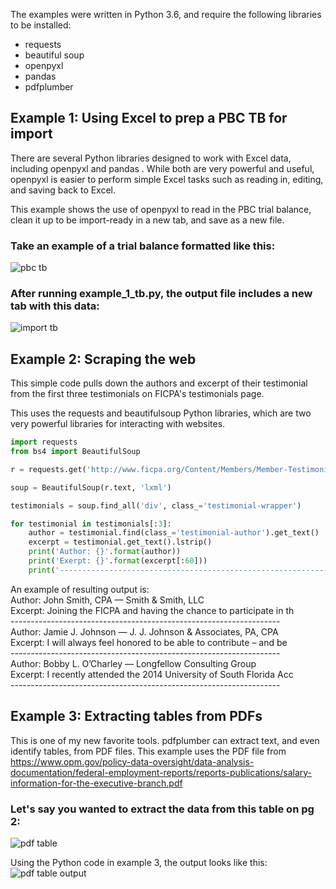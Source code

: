 The examples were written in Python 3.6, and require the following libraries to be installed:

<ul>
<li>requests</li>
<li>beautiful soup</li>
<li>openpyxl</li>
<li>pandas</li>
<li>pdfplumber</li>
</ul>

## Example 1: Using Excel to prep a PBC TB for import
There are several Python libraries designed to work with Excel data, including openpyxl  and pandas . While both are very powerful and useful, openpyxl is easier to perform simple Excel tasks such as reading in, editing, and saving back to Excel.  

This example shows the use of openpyxl to read in the PBC trial balance, clean it up to be import-ready in a new tab, and save as a new file.
### Take an example of a trial balance formatted like this:
![pbc tb](https://github.com/danshorstein/ficpa_article/blob/master/images/example_1/pbc_tb.png)

### After running example_1_tb.py, the output file includes a new tab with this data:<br>
![import tb](https://github.com/danshorstein/ficpa_article/blob/master/images/example_1/output.png)

## Example 2: Scraping the web

This simple code pulls down the authors and excerpt of their testimonial from the first three testimonials on FICPA's testimonials page.

This uses the requests  and beautifulsoup  Python libraries, which are two very powerful libraries for interacting with websites.

~~~~python
import requests
from bs4 import BeautifulSoup

r = requests.get('http://www.ficpa.org/Content/Members/Member-Testimonials.aspx')

soup = BeautifulSoup(r.text, 'lxml')

testimonials = soup.find_all('div', class_='testimonial-wrapper')

for testimonial in testimonials[:3]:
    author = testimonial.find(class_='testimonial-author').get_text()
    excerpt = testimonial.get_text().lstrip()
    print('Author: {}'.format(author))
    print('Exerpt: {}'.format(excerpt[:60]))
    print('-------------------------------------------------------------------')
~~~~
An example of resulting output is:<br>
Author: John Smith, CPA — Smith & Smith, LLC <br>
Excerpt: Joining the FICPA and having the chance to participate in th<br>
-------------------------------------------------------------------<br>
Author: Jamie J. Johnson — J. J. Johnson & Associates, PA, CPA <br>
Excerpt: I will always feel honored to be able to contribute – and be<br>
-------------------------------------------------------------------<br>
Author: Bobby L. O’Charley — Longfellow Consulting Group<br>
Excerpt: I recently attended the 2014 University of South Florida Acc<br>
-------------------------------------------------------------------<br>

## Example 3: Extracting tables from PDFs
This is one of my new favorite tools. pdfplumber can extract text, and even identify tables, from PDF files. 
This example uses the PDF file from https://www.opm.gov/policy-data-oversight/data-analysis-documentation/federal-employment-reports/reports-publications/salary-information-for-the-executive-branch.pdf

### Let's say you wanted to extract the data from this table on pg 2:
![pdf table](https://github.com/danshorstein/ficpa_article/blob/master/images/example_3/pdf_table.png)

Using the Python code in example 3, the output looks like this:
![pdf table output](https://github.com/danshorstein/ficpa_article/blob/master/images/example_3/pdf_table_csv.png)
